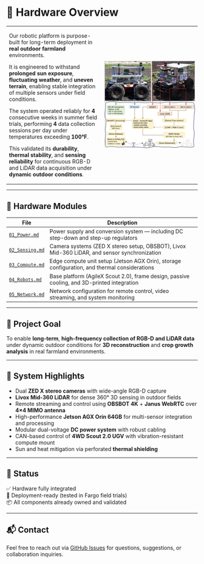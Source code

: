 # 🔧 Hardware Overview

<table>
<tr>
<td width="50%" valign="top">

Our robotic platform is purpose-built for long-term deployment in **real outdoor farmland** environments.

It is engineered to withstand **prolonged sun exposure**, **fluctuating weather**, and **uneven terrain**, enabling stable integration of multiple sensors under field conditions.

The system operated reliably for **4** consecutive weeks in summer field trials, performing **4** data collection sessions per day under temperatures exceeding **100°F**.

This validated its **durability**, **thermal stability**, and **sensing reliability** for continuous RGB-D and LiDAR data acquisition under **dynamic outdoor conditions**.

</td>
<td width="50%">

<img src="../assets/Figure_2_v2.png" alt="Overview Image" width="100%"/>

</td>
</tr>
</table>


---

## 📁 Hardware Modules

| File | Description |
|------|-------------|
| [`01_Power.md`](./01_Power.md) | Power supply and conversion system — including DC step-down and step-up regulators |
| [`02_Sensing.md`](./02_Sensing.md) | Camera systems (ZED X stereo setup, OBSBOT), Livox Mid-360 LiDAR, and sensor synchronization |
| [`03_Compute.md`](./03_Compute.md) | Edge compute unit setup (Jetson AGX Orin), storage configuration, and thermal considerations |
| [`04_Robots.md`](./04_Robots.md) | Base platform (AgileX Scout 2.0), frame design, passive cooling, and 3D-printed integration |
| [`05_Network.md`](./05_Network.md) | Network configuration for remote control, video streaming, and system monitoring |

---

## 📌 Project Goal

To enable **long-term**, **high-frequency collection of RGB-D and LiDAR data** under dynamic outdoor conditions for **3D reconstruction** and **crop growth analysis** in real farmland environments.

---

## 🧩 System Highlights

- Dual **ZED X stereo cameras** with wide-angle RGB-D capture
- **Livox Mid-360 LiDAR** for dense 360° 3D sensing in outdoor fields
- Remote streaming and control using **OBSBOT 4K** + **Janus WebRTC** over **4×4 MIMO antenna**
- High-performance **Jetson AGX Orin 64GB** for multi-sensor integration and processing
- Modular dual-voltage **DC power system** with robust cabling
- CAN-based control of **4WD Scout 2.0 UGV** with vibration-resistant compute mount
- Sun and heat mitigation via perforated **thermal shielding**

---

## 🚀 Status

✅ Hardware fully integrated  
🔧 Deployment-ready (tested in Fargo field trials)  
📦 All components already owned and validated

---

## 📬 Contact

Feel free to reach out via [GitHub Issues](https://github.com/Gasso21/3D-Farm-Reconstruction/issues) for questions, suggestions, or collaboration inquiries.

